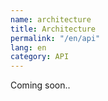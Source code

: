 ```yaml
---
name: architecture
title: Architecture
permalink: "/en/api"
lang: en
category: API
---
```


Coming soon..